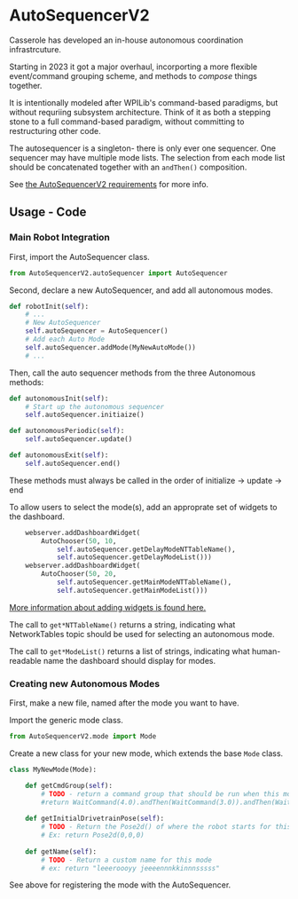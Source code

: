 # AutoSequencerV2

Casserole has developed an in-house autonomous coordination infrastrcuture.

Starting in 2023 it got a major overhaul, incorporting a more flexible event/command grouping scheme, and methods to _compose_ things together.

It is intentionally modeled after WPILib's command-based paradigms, but without requriing subsystem architecture. Think of it as both a stepping stone to a full command-based paradigm, without committing to restructuring other code.

The autosequencer is a singleton- there is only ever one sequencer. One sequencer may have multiple mode lists. The selection from each mode list should be concatenated together with an `andThen()` composition.

See [the AutoSequencerV2 requirements](..\requirements\AutoSequencerV2Requirements.md) for more info.

## Usage - Code

### Main Robot Integration

First, import the AutoSequencer class.

```py
from AutoSequencerV2.autoSequencer import AutoSequencer
```

Second, declare a new AutoSequencer, and add all autonomous modes.

```py
def robotInit(self):
    # ...
    # New AutoSequencer
    self.autoSequencer = AutoSequencer()
    # Add each Auto Mode
    self.autoSequencer.addMode(MyNewAutoMode())
    # ...
```

Then, call the auto sequencer methods from the three Autonomous methods:

```py
def autonomousInit(self):
    # Start up the autonomous sequencer
    self.autoSequencer.initiaize()

def autonomousPeriodic(self):
    self.autoSequencer.update()

def autonomousExit(self):
    self.autoSequencer.end()
```

These methods must always be called in the order of initialize -> update -> end

To allow users to select the mode(s), add an approprate set of widgets to the dashboard.

```py
    webserver.addDashboardWidget(
        AutoChooser(50, 10, 
            self.autoSequencer.getDelayModeNTTableName(), 
            self.autoSequencer.getDelayModeList()))
    webserver.addDashboardWidget(
        AutoChooser(50, 20, 
            self.autoSequencer.getMainModeNTTableName(), 
            self.autoSequencer.getMainModeList()))
```

[More information about adding widgets is found here.](dashboardWidgets.py)

The call to `get*NTTableName()` returns a string, indicating what NetworkTables topic should be used for selecting an autonomous mode.

The call to `get*ModeList()` returns a list of strings, indicating what human-readable name the dashboard should display for modes.

### Creating new Autonomous Modes

First, make a new file, named after the mode you want to have.

Import the generic mode class.

```py
from AutoSequencerV2.mode import Mode
```

Create a new class for your new mode, which extends the base `Mode` class.

```py
class MyNewMode(Mode):

    def getCmdGroup(self):
        # TODO - return a command group that should be run when this mode is selected
        #return WaitCommand(4.0).andThen(WaitCommand(3.0)).andThen(WaitCommand(5.0))
    
    def getInitialDrivetrainPose(self):
        # TODO - Return the Pose2d() of where the robot starts for this mode
        # Ex: return Pose2d(0,0,0)
    
    def getName(self):
        # TODO - Return a custom name for this mode
        # ex: return "leeeroooyy jeeeennnkkinnnsssss"
```

See above for registering the mode with the AutoSequencer.